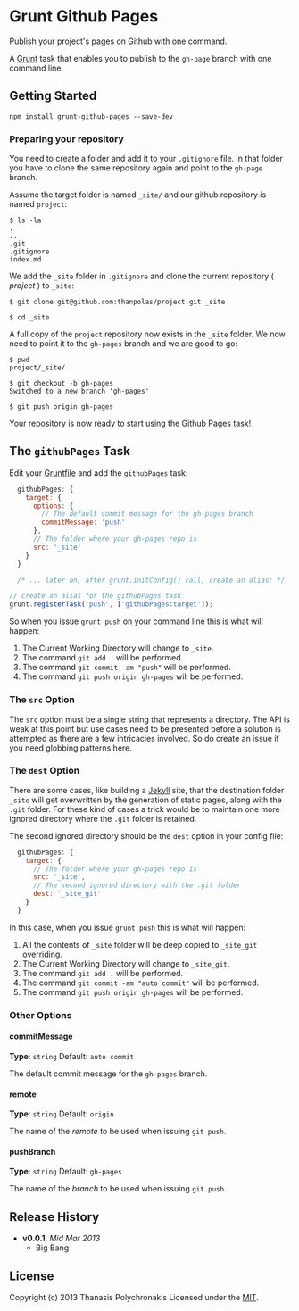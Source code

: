 # Grunt Github Pages

Publish your project's pages on Github with one command.

A [Grunt][] task that enables you to publish to the `gh-page` branch with one command line.

## Getting Started

```shell
npm install grunt-github-pages --save-dev
```

### Preparing your repository

You need to create a folder and add it to your `.gitignore` file. In that folder you have to clone the same repository again and point to the `gh-page` branch.

Assume the target folder is named `_site/` and our github repository is named `project`:

```shell
$ ls -la
.
..
.git
.gitignore
index.md
```

We add the `_site` folder in `.gitignore` and clone the current repository ( *project* ) to `_site`:

```shell
$ git clone git@github.com:thanpolas/project.git _site

$ cd _site
```

A full copy of the `project` repository now exists in the `_site` folder. We now need to point it to the `gh-pages` branch and we are good to go:

```shell
$ pwd
project/_site/

$ git checkout -b gh-pages
Switched to a new branch 'gh-pages'

$ git push origin gh-pages
```

Your repository is now ready to start using the Github Pages task!

## The `githubPages` Task


Edit your [Gruntfile][] and add the `githubPages` task:

```js
  githubPages: {
    target: {
      options: {
        // The default commit message for the gh-pages branch
        commitMessage: 'push'
      },
      // The folder where your gh-pages repo is
      src: '_site'
    }
  }

  /* ... later on, after grunt.initConfig() call, create an alias: */

// create an alias for the githubPages task
grunt.registerTask('push', ['githubPages:target']);
```

So when you issue `grunt push` on your command line this is what will happen:

1. The Current Working Directory will change to `_site`.
2. The command `git add .` will be performed.
3. The command `git commit -am "push"` will be performed.
4. The command `git push origin gh-pages` will be performed.

### The `src` Option

The `src` option must be a single string that represents a directory. The API is weak at this point but use cases need to be presented before a solution is attempted as there are a few intricacies involved. So do create an issue if you need globbing patterns here.

### The `dest` Option

There are some cases, like building a [Jekyll][] site, that the destination folder `_site` will get overwritten by the generation of static pages, along with the `.git` folder. For these kind of cases a trick would be to maintain one more ignored directory where the `.git` folder is retained.

The second ignored directory should be the `dest` option in your config file:

```js
  githubPages: {
    target: {
      // The folder where your gh-pages repo is
      src: '_site',
      // The second ignored directory with the .git folder
      dest: '_site_git'
    }
  }
```
In this case, when you issue `grunt push` this is what will happen:

1. All the contents of `_site` folder will be deep copied to `_site_git` overriding.
2. The Current Working Directory will change to `_site_git`.
3. The command `git add .` will be performed.
4. The command `git commit -am "auto commit"` will be performed.
5. The command `git push origin gh-pages` will be performed.

### Other Options

#### commitMessage
**Type**: `string` Default: `auto commit`

The default commit message for the `gh-pages` branch.

#### remote
**Type**: `string` Default: `origin`

The name of the *remote* to be used when issuing `git push`.

#### pushBranch
**Type**: `string` Default: `gh-pages`

The name of the *branch* to be used when issuing `git push`.

## Release History
- **v0.0.1**, *Mid Mar 2013*
  - Big Bang

## License
Copyright (c) 2013 Thanasis Polychronakis
Licensed under the [MIT](LICENSE-MIT).

[closure-library]: https://developers.google.com/closure/library/ "Google Closure Library"
[closure-tools]: https://developers.google.com/closure/ "Google Closure Tools"
[grunt]: http://gruntjs.com/
[Getting Started]: https://github.com/gruntjs/grunt/wiki/Getting-started
[package.json]: https://npmjs.org/doc/json.html
[Gruntfile]: https://github.com/gruntjs/grunt/wiki/Sample-Gruntfile "Grunt's Gruntfile.js"
[yeoman]: http://yeoman.io/ "yeoman Modern Workflows for Modern Webapps"
[jekyll]: http://jekyllrb.com/ "transform your text into a monster"
